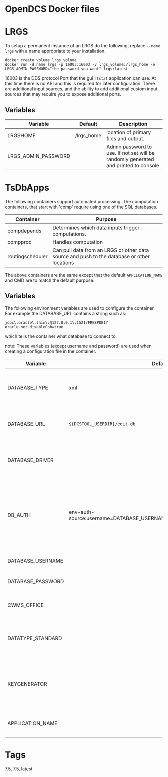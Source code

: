 # OpenDCS Docker files


# LRGS

To setup a permanent instance of an LRGS do the following, replace `--name lrgs` with a name
appropriate to your installation.

```
docker create volume lrgs_volume
docker run -d name lrgs -p 16003:16003 -v lrgs_volume:/lrgs_home -e LRGS_ADMIN_PASSWORD="the password you want" lrgs:latest

```

16003 is the DDS protocol Port that the gui `rtstat` application can use. At this time there is no API and this is required for later configuration.
There are additional input sources, and the ability to add additional custom input sources that may require you to 
expose additional ports.

## Variables

| Variable | Default | Description |
|----------|---------|-------------|
| LRGSHOME | /lrgs_home | location of primary files and output. |
| LRGS_ADMIN_PASSWORD| <not set> | Admin password to use. If not set will be randomly generated and printed to console |

# TsDbApps

The following containers support automated processing. The computation containers, that start with 'comp' require using one of the SQL databases. 

| Container | Purpose |
|-----------|---------|
| compdepends | Determines which data inputs trigger computations. |
| compproc | Handles computation |
| routingscheduler | Can pull data from an LRGS or other data source and push to the database or other locations |

The above containers are the same except that the default `APPLICATION_NAME` and CMD are to match the default purpose.

## Variables

The following environment variables are used to configure the container.
For example the DATABASE_URL contains a string such as:

```text
jdbc\:oracle\:thin\:@127.0.0.1\:1521/FREEPDB1?oracle.net.disableOob=true  
```

which tells the container what database to connect to.

note: These variables (except username and password) are used when creating a configuration file in the container. 


| Variable | Default | Description |
| -------- | ------- | ----------- |
|DATABASE_TYPE|xml| Which type of database this container is for. Current optiosn are `XML`, `OTSDB`, `CWMS`, `HDB`|
|DATABASE_URL|`${DCSTOOL_USERDIR}/edit-db`|URL for the database. either a directory location or a jdbc URL|
|DATABASE_DRIVER|<not set>| If non XML database used the JDBC driver class. Only required for 7.0 images|
|DB_AUTH|env-auth-source:username=DATABASE_USERNAME,password=DATABASE_PASSWORD|How to retrieve database auth information. Defaults to environment. See opendcs properties documentation for how to get information from files.|
|DATABASE_USERNAME|<not set>|Username for the database connection|
|DATABASE_PASSWORD|<not set>|Password for the database connection|
|CWMS_OFFICE|<not set>|Only used for CWMS DATABASE_TYPE containers|
|DATATYPE_STANDARD|<not set>|Desired Datatype naming standard. See OpenDCS Documentation for options.|
|KEYGENERATOR|<not set>|Which sequence/key generated to use. Class name that depends on which DATABASE_TYPE used.|
|APPLICATION_NAME|<depends on image>|Named "process" this container is running as|

# Tags

7.5, 7.5, latest